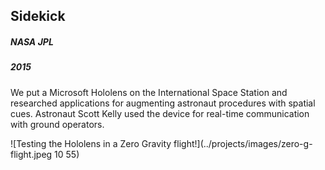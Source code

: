 ## Sidekick

##### NASA JPL

##### 2015

We put a Microsoft Hololens on the International Space Station and researched applications for augmenting astronaut procedures with spatial cues. Astronaut Scott Kelly used the device for real-time communication with ground operators.

![Testing the Hololens in a Zero Gravity flight!](../projects/images/zero-g-flight.jpeg 10 55)
